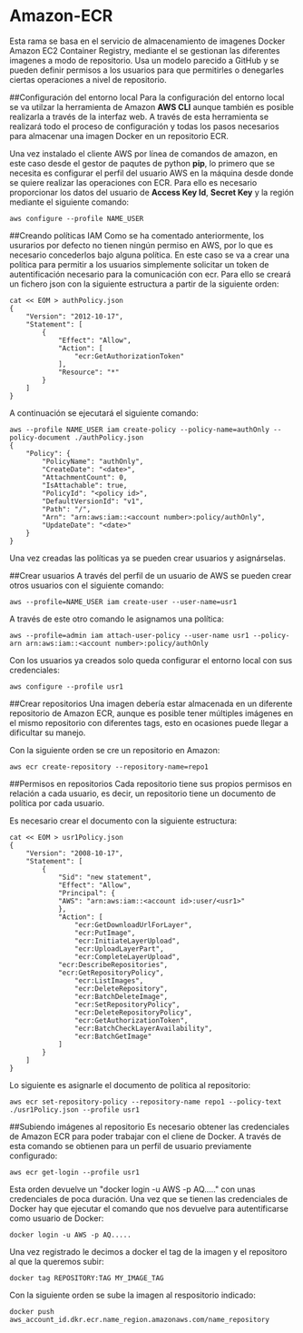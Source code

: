 # Amazon-ECR
Esta rama se basa en el servicio de almacenamiento de imagenes Docker Amazon EC2 Container Registry, mediante el se gestionan las diferentes imagenes a modo de repositorio. Usa un modelo parecido a GitHub y se pueden definir permisos a los usuarios para que permitirles o denegarles ciertas operaciones a nivel de repositorio.

##Configuración del entorno local
Para la configuración del entorno local se va utilzar la herramienta de Amazon **AWS CLI** aunque también es posible realizarla a través de la interfaz web. A través de esta herramienta se realizará todo el proceso de configuración y todas los pasos necesarios para almacenar una imagen Docker en un repositorio ECR.

Una vez instalado el cliente AWS por línea de comandos de amazon, en este caso desde el gestor de paqutes de python **pip**, lo primero que se necesita es configurar el perfil del usuario AWS en la máquina desde donde se quiere realizar las operaciones con ECR. Para ello es necesario proporcionar los datos del usuario de **Access Key Id**, **Secret Key** y la región mediante el siguiente comando:

	aws configure --profile NAME_USER


##Creando políticas IAM
Como se ha comentado anteriormente, los usurarios por defecto no tienen ningún permiso en AWS, por lo que es necesario concederlos bajo alguna política. En este caso se va a crear una política para permitir a los usuarios simplemente solicitar un token de autentificación necesario para la comunicación con ecr. Para ello se creará un fichero json con la siguiente estructura a partir de la siguiente orden:

	cat << EOM > authPolicy.json
	{
		"Version": "2012-10-17",
  		"Statement": [
    		{
      			"Effect": "Allow",
      			"Action": [
        			"ecr:GetAuthorizationToken"
      			],
      			"Resource": "*"
    		}
  		]
	}

A continuación se ejecutará  el siguiente comando:

	aws --profile NAME_USER iam create-policy --policy-name=authOnly --policy-document ./authPolicy.json
	{
  		"Policy": {
    		"PolicyName": "authOnly",
    		"CreateDate": "<date>",
    		"AttachmentCount": 0,
    		"IsAttachable": true,
    		"PolicyId": "<policy id>",
    		"DefaultVersionId": "v1",
    		"Path": "/",
    		"Arn": "arn:aws:iam::<account number>:policy/authOnly",
    		"UpdateDate": "<date>"
  		}
	}
	
Una vez creadas las políticas ya se pueden crear usuarios y asignárselas.

##Crear usuarios
A través del perfil de un usuario de AWS se pueden crear otros usuarios con el siguiente comando:

	aws --profile=NAME_USER iam create-user --user-name=usr1
	
A través de este otro comando le asignamos una política:

	aws --profile=admin iam attach-user-policy --user-name usr1 --policy-arn arn:aws:iam::<account number>:policy/authOnly
	
Con los usuarios ya creados solo queda configurar el entorno local con sus credenciales:

	aws configure --profile usr1
	
##Crear repositorios
Una imagen debería estar almacenada en un diferente repositorio de Amazon ECR, aunque es posible tener múltiples imágenes en el mismo repositorio con diferentes tags, esto en ocasiones puede llegar a dificultar su manejo.

Con la siguiente orden se cre un repositorio en Amazon:

	aws ecr create-repository --repository-name=repo1
	
##Permisos en repositorios
Cada repositorio tiene sus propios permisos en relación a cada usuario, es decir, un repositorio tiene un documento de política por cada usuario.

Es necesario crear el documento con la siguiente estructura:
	
	cat << EOM > usr1Policy.json
	{
  		"Version": "2008-10-17",
  		"Statement": [
    		{
      			"Sid": "new statement",
      			"Effect": "Allow",
      			"Principal": {
        		"AWS": "arn:aws:iam::<account id>:user/<usr1>"
      			},
      			"Action": [
        			"ecr:GetDownloadUrlForLayer",
        			"ecr:PutImage",
        			"ecr:InitiateLayerUpload",
        			"ecr:UploadLayerPart",
        			"ecr:CompleteLayerUpload",
       			"ecr:DescribeRepositories",
       		 	"ecr:GetRepositoryPolicy",
        			"ecr:ListImages",
        			"ecr:DeleteRepository",
        			"ecr:BatchDeleteImage",
        			"ecr:SetRepositoryPolicy",
        			"ecr:DeleteRepositoryPolicy",
        			"ecr:GetAuthorizationToken",
        			"ecr:BatchCheckLayerAvailability",
        			"ecr:BatchGetImage"
      			]
    		}
  		]
	}

Lo siguiente es asignarle el documento de política al repositorio:
 
	aws ecr set-repository-policy --repository-name repo1 --policy-text ./usr1Policy.json --profile usr1
	
##Subiendo imágenes al repositorio
Es necesario obtener las credenciales de Amazon ECR para poder trabajar con el cliene de Docker. A través de esta comando se obtienen para un perfil de usuario previamente configurado:

	aws ecr get-login --profile usr1
	
Esta orden devuelve un "docker login -u AWS -p AQ....." con unas credenciales de poca duración. Una vez que se tienen las credenciales de Docker hay que ejecutar el comando que nos devuelve para autentificarse como usuario de Docker:

	docker login -u AWS -p AQ.....

Una vez registrado le decimos a docker el tag de la imagen y el repositoro al que la queremos subir:

	docker tag REPOSITORY:TAG MY_IMAGE_TAG
	
Con la siguiente orden se sube la imagen al respositorio indicado:

	docker push aws_account_id.dkr.ecr.name_region.amazonaws.com/name_repository